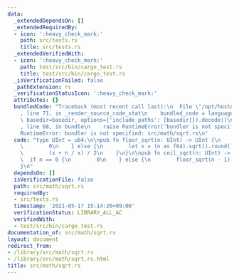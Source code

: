```yaml
---
data:
  _extendedDependsOn: []
  _extendedRequiredBy:
  - icon: ':heavy_check_mark:'
    path: src/tests.rs
    title: src/tests.rs
  _extendedVerifiedWith:
  - icon: ':heavy_check_mark:'
    path: test/src/bin/cargo_test.rs
    title: test/src/bin/cargo_test.rs
  _isVerificationFailed: false
  _pathExtension: rs
  _verificationStatusIcon: ':heavy_check_mark:'
  attributes: {}
  bundledCode: "Traceback (most recent call last):\n  File \"/opt/hostedtoolcache/Python/3.9.5/x64/lib/python3.9/site-packages/onlinejudge_verify/documentation/build.py\"\
    , line 71, in _render_source_code_stat\n    bundled_code = language.bundle(stat.path,\
    \ basedir=basedir, options={'include_paths': [basedir]}).decode()\n  File \"/opt/hostedtoolcache/Python/3.9.5/x64/lib/python3.9/site-packages/onlinejudge_verify/languages/user_defined.py\"\
    , line 68, in bundle\n    raise RuntimeError('bundler is not specified: {}'.format(path.as_posix()))\n\
    RuntimeError: bundler is not specified: src/math/sqrt.rs\n"
  code: "type UInt = u64;\n\npub fn floor_sqrt(n: UInt) -> UInt {\n    if n == 0 {\n\
    \        0\n    } else {\n        let x = (n as f64).sqrt().round() as UInt;\n\
    \        (x + n / x) / 2\n    }\n}\n\npub fn ceil_sqrt(n: UInt) -> UInt {\n  \
    \  if n == 0 {\n        0\n    } else {\n        floor_sqrt(n - 1) + 1\n    }\n\
    }\n"
  dependsOn: []
  isVerificationFile: false
  path: src/math/sqrt.rs
  requiredBy:
  - src/tests.rs
  timestamp: '2021-05-17 15:14:26+09:00'
  verificationStatus: LIBRARY_ALL_AC
  verifiedWith:
  - test/src/bin/cargo_test.rs
documentation_of: src/math/sqrt.rs
layout: document
redirect_from:
- /library/src/math/sqrt.rs
- /library/src/math/sqrt.rs.html
title: src/math/sqrt.rs
---
```

